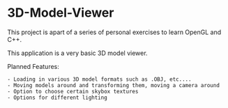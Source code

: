 # 3D-Model-Viewer

This project is apart of a series of personal exercises to learn OpenGL and C++.

This application is a very basic 3D model viewer.

Planned Features:

	- Loading in various 3D model formats such as .OBJ, etc....
	- Moving models around and transforming them, moving a camera around
	- Option to choose certain skybox textures
	- Options for different lighting